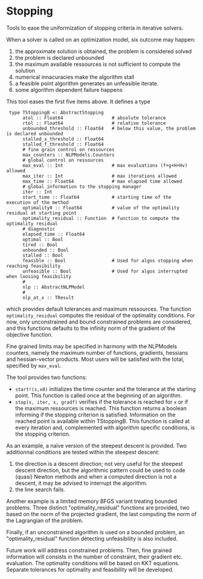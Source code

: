 # Stopping

Tools to ease the uniformization of stopping criteria in iterative solvers.

When a solver is called on an optimization model, six outcome may happen:

1. the approximate solution is obtained, the problem is considered solved
2. the problem is declared unbounded
3. the maximum available ressources is not sufficient to compute the solution
4. numerical innacuracies make the algorithm stall
5. a feasible point algorithm generates an unfeasible iterate.
6. some algorithm dependent failure happens

This tool eases the first five items above. It defines a type

     type TStoppingB <: AbstractStopping
     	  atol :: Float64                  # absolute tolerance
	      rtol :: Float64                  # relative tolerance
	      unbounded_threshold :: Float64   # below this value, the problem is declared unbounded
    	  stalled_x_threshold :: Float64
    	  stalled_f_threshold :: Float64
    	  # fine grain control on ressources
    	  max_counters :: NLPModels.Counters
    	  # global control on ressources
    	  max_eval :: Int                  # max evaluations (f+g+H+Hv) allowed
    	  max_iter :: Int                  # max iterations allowed
    	  max_time :: Float64              # max elapsed time allowed
    	  # global information to the stopping manager
    	  iter :: Int
    	  start_time :: Float64            # starting time of the execution of the method
    	  optimality0 :: Float64           # value of the optimality residual at starting point
    	  optimality_residual :: Function  # function to compute the optimality residual
    	  # diagnostic
    	  elapsed_time :: Float64
    	  optimal :: Bool
    	  tired :: Bool
    	  unbounded :: Bool
    	  stalled :: Bool
    	  feasible :: Bool                 # Used for algos stopping when reaching feasibility
    	  unfeasible :: Bool               # Used for algos interrupted when loosing feasibility
    	  #
    	  nlp :: AbstractNLPModel
    	  #
    	  nlp_at_x :: TResult

which provides default tolerances and maximum ressources. The function `optimality_residual` computes the residual of the optimality conditions. For now, only unconstrained and bound constrained problems are considered, and this functions defaults to the infinity norm of the gradient of the objective function.

Fine grained limits may be specified in harmony with the NLPModels counters, namely the maximum number of functions, gradients, hessians and hessian-vector products. Most users will be satisfied with the total, specified by `max_eval`.

The tool provides two functions:
- `start!(s,x0)` initializes the time counter and the tolerance at the starting point. This function is called once at the beginning of an algorithm.
- `stop(s, iter, x, gradf)` verifies if the tolerance is reached for `x` or if the maximum ressources is reached. This function returns a boolean informing if the stopping criterion is satisfied. Information on the reached point is available within TStoppingB. This function is called at every iteration and, complemented with algorithm specific conditions, is the stopping criterion.

As an example, a naïve version of the steepest descent is provided. Two additionnal conditions are tested within the steepest descent:

1. the direction is a descent direction; not very useful for the steepest descent direction, but the algorithmic pattern could be used to code (quasi) Newton methods and when a computed direction is not a descent, it may be advised to interrupt the algorithm.
2. the line search fails.

Another example is a limited memory BFGS variant treating bounded problems. Three distinct "optimality_residual" functions are provided, two based on the norm of the projected gradient, the last computing the norm of the Lagrangian of the problem.

Finally, if an unconstrained algorithm is used on a bounded problem, an "optimality_residual" function détecting unfeasibility is also included.


Future work will address constrained problems. Then, fine grained information will consists in the number of constraint, their gradient etc. evaluation. The optimality conditions will be based on KKT equations. Separate tolerances for optimality and feasibility will be developed.
